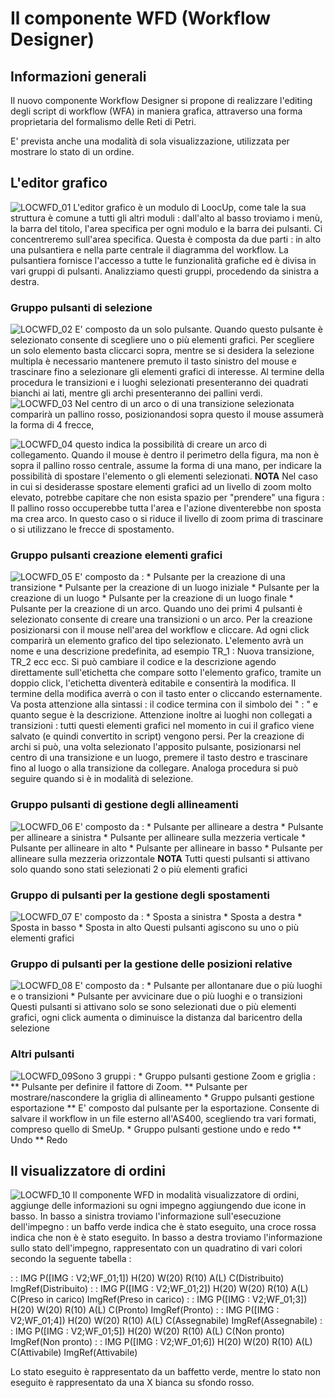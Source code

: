 # Il componente WFD (Workflow Designer)

## Informazioni generali

Il nuovo componente Workflow Designer si propone di realizzare l'editing degli script di workflow (WFA) in maniera grafica, attraverso una forma proprietaria del formalismo delle Reti di Petri.

E' prevista anche una modalità di sola visualizzazione, utilizzata per mostrare lo stato di un ordine.

## L'editor grafico
![LOCWFD_01](https://doc.smeup.com/immagini/MBDOC_OPE-LOCWFD_A/LOCWFD_01.png)
L'editor grafico è un modulo di LoocUp, come tale la sua struttura è comune a tutti gli altri moduli :  dall'alto al basso troviamo i menù, la barra del titolo, l'area specifica per ogni modulo e la barra dei pulsanti.
Ci concentreremo sull'area specifica. Questa è composta da due parti :  in alto una pulsantiera e nella parte centrale il diagramma del workflow.
La pulsantiera fornisce l'accesso a tutte le funzionalità grafiche ed è divisa in vari gruppi di pulsanti.
Analizziamo questi gruppi, procedendo da sinistra a destra.

### Gruppo pulsanti di selezione
![LOCWFD_02](https://doc.smeup.com/immagini/MBDOC_OPE-LOCWFD_A/LOCWFD_02.png)
E' composto da un solo pulsante. Quando questo pulsante è selezionato consente di scegliere uno o più elementi grafici. Per scegliere un solo elemento basta cliccarci sopra,  mentre se si desidera  la selezione multipla è necessario mantenere premuto il tasto sinistro del mouse e trascinare fino a selezionare gli elementi grafici di interesse. Al termine della procedura le transizioni e i luoghi selezionati presenteranno dei quadrati bianchi ai lati, mentre gli archi presenteranno dei pallini verdi.
![LOCWFD_03](https://doc.smeup.com/immagini/MBDOC_OPE-LOCWFD_A/LOCWFD_03.png)
 Nel centro di un arco o di una transizione selezionata comparirà un pallino rosso, posizionandosi sopra questo il mouse assumerà la forma di 4 frecce,

![LOCWFD_04](https://doc.smeup.com/immagini/MBDOC_OPE-LOCWFD_A/LOCWFD_04.png)
questo indica la possibilità di creare un arco di collegamento.
Quando il mouse è dentro il perimetro della figura, ma non è sopra il pallino rosso centrale, assume la forma di una mano, per indicare la possibilità di spostare l'elemento o gli elementi selezionati.
**NOTA** Nel caso in cui si desiderasse spostare elementi grafici ad un livello di zoom molto elevato, potrebbe capitare che non esista spazio per "prendere" una figura :  Il pallino rosso occuperebbe tutta l'area e l'azione diventerebbe non sposta ma crea arco. In questo caso o si riduce il livello di zoom prima di trascinare o si utilizzano le frecce di spostamento.

### Gruppo pulsanti creazione elementi grafici
![LOCWFD_05](https://doc.smeup.com/immagini/MBDOC_OPE-LOCWFD_A/LOCWFD_05.png)
E' composto da : 
 \* Pulsante per la creazione di una transizione
 \* Pulsante per la creazione di un luogo iniziale
 \* Pulsante per la creazione di un luogo
 \* Pulsante per la creazione di un luogo finale
 \* Pulsante per la creazione di un arco.
Quando uno dei primi 4 pulsanti è selezionato consente di creare una transizioni o un arco. Per la creazione posizionarsi con il mouse nell'area del workflow e cliccare. Ad ogni click comparirà un elemento grafico del tipo selezionato. L'elemento avrà un nome e una descrizione predefinita, ad esempio TR_1 :  Nuova transizione, TR_2 ecc ecc. Si può cambiare il codice e la descrizione agendo direttamente sull'etichetta che compare sotto l'elemento grafico, tramite un doppio click, l'etichetta diventerà editabile e consentirà la modifica. Il termine della modifica averrà o con il tasto enter o cliccando esternamente. Va posta attenzione alla sintassi :  il codice termina con il simbolo dei " : " e  quanto segue è la descrizione.
Attenzione inoltre ai luoghi non collegati a transizioni :  tutti questi elementi grafici nel momento in cui il grafico viene salvato (e quindi convertito in script) vengono persi.
Per la creazione di archi si può, una volta selezionato l'apposito pulsante, posizionarsi nel centro di una transizione e un luogo, premere il tasto destro e trascinare fino al luogo o alla transizione da collegare.  Analoga procedura si può seguire quando si è in modalità di selezione.

### Gruppo pulsanti di gestione degli allineamenti
![LOCWFD_06](https://doc.smeup.com/immagini/MBDOC_OPE-LOCWFD_A/LOCWFD_06.png)
E' composto da : 
 \* Pulsante per allineare a destra
 \* Pulsante per allineare a sinistra
 \* Pulsante per allineare sulla mezzeria verticale
 \* Pulsante per allineare in alto
 \* Pulsante per allineare in basso
 \* Pulsante per allineare sulla mezzeria orizzontale
**NOTA** Tutti questi pulsanti si attivano solo quando sono stati selezionati 2 o più elementi grafici


### Gruppo di pulsanti per la gestione degli spostamenti
![LOCWFD_07](https://doc.smeup.com/immagini/MBDOC_OPE-LOCWFD_A/LOCWFD_07.png)
E' composto da : 
 \* Sposta a sinistra
 \* Sposta a destra
 \* Sposta in basso
 \* Sposta in alto
Questi pulsanti agiscono su uno o più elementi grafici

### Gruppo di pulsanti per la gestione delle posizioni relative
![LOCWFD_08](https://doc.smeup.com/immagini/MBDOC_OPE-LOCWFD_A/LOCWFD_08.png)
E' composto da : 
 \* Pulsante per allontanare due o più luoghi e  o transizioni
 \* Pulsante per avvicinare due o più luoghi e  o transizioni
Questi pulsanti si attivano solo se sono selezionati due o più elementi grafici, ogni click aumenta o diminuisce la distanza dal baricentro della selezione


### Altri pulsanti
![LOCWFD_09](https://doc.smeup.com/immagini/MBDOC_OPE-LOCWFD_A/LOCWFD_09.png)Sono 3 gruppi : 
 \* Gruppo pulsanti gestione Zoom e griglia : 
 \*\* Pulsante per definire il fattore di Zoom.
 \*\* Pulsante per mostrare/nascondere la griglia di allineamento
 \* Gruppo pulsanti  gestione esportazione
 \*\* E' composto dal pulsante per la esportazione. Consente di salvare il workflow in un file esterno all'AS400, scegliendo tra vari formati, compreso quello di SmeUp.
 \* Gruppo pulsanti gestione undo e redo
 \*\* Undo
 \*\* Redo


## Il visualizzatore di ordini
![LOCWFD_10](https://doc.smeup.com/immagini/MBDOC_OPE-LOCWFD_A/LOCWFD_10.png)
Il componente WFD in modalità visualizzatore di ordini, aggiunge delle informazioni su ogni impegno aggiungendo due icone in basso.
In basso a sinistra troviamo l'informazione sull'esecuzione dell'impegno :  un baffo verde indica che è stato eseguito, una croce rossa indica che non è  è stato eseguito.
In basso a destra troviamo l'informazione sullo stato dell'impegno, rappresentato con un quadratino di vari colori secondo la seguente tabella : 

 :  : IMG P([IMG : V2;WF_01;1]) H(20) W(20) R(10) A(L) C(Distribuito) ImgRef(Distribuito)
 :  : IMG P([IMG : V2;WF_01;2]) H(20) W(20) R(10) A(L) C(Preso in carico) ImgRef(Preso in carico)
 :  : IMG P([IMG : V2;WF_01;3]) H(20) W(20) R(10) A(L) C(Pronto) ImgRef(Pronto)
 :  : IMG P([IMG : V2;WF_01;4]) H(20) W(20) R(10) A(L) C(Assegnabile) ImgRef(Assegnabile)
 :  : IMG P([IMG : V2;WF_01;5]) H(20) W(20) R(10) A(L) C(Non pronto) ImgRef(Non pronto)
 :  : IMG P([IMG : V2;WF_01;6]) H(20) W(20) R(10) A(L) C(Attivabile) ImgRef(Attivabile)

Lo stato eseguito è rappresentato da un baffetto verde, mentre lo stato non eseguito è rappresentato da una X bianca su sfondo rosso.



